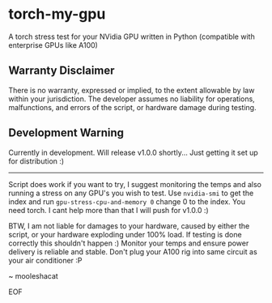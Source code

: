 # torch-my-gpu
A torch stress test for your NVidia GPU written in Python (compatible with enterprise GPUs like A100)

## Warranty Disclaimer
There is no warranty, expressed or implied, to the extent allowable by law within your jurisdiction. The developer assumes no liability for operations, malfunctions, and errors of the script, or hardware damage during testing.

## Development Warning
Currently in development. Will release v1.0.0 shortly... Just getting it set up for distribution :)

-----

Script does work if you want to try, I suggest monitoring the temps and also running a stress on any GPU's you wish to test. Use `nvidia-smi` to get the index and run `gpu-stress-cpu-and-memory 0` change 0 to the index. You need torch. I cant help more than that I will push for v1.0.0 :)

BTW, I am not liable for damages to your hardware, caused by either the script, or your hardware exploding under 100% load. If testing is done correctly this shouldn't happen :) Monitor your temps and ensure power delivery is reliable and stable. Don't plug your A100 rig into same circuit as your air conditioner :P

~ mooleshacat

EOF
